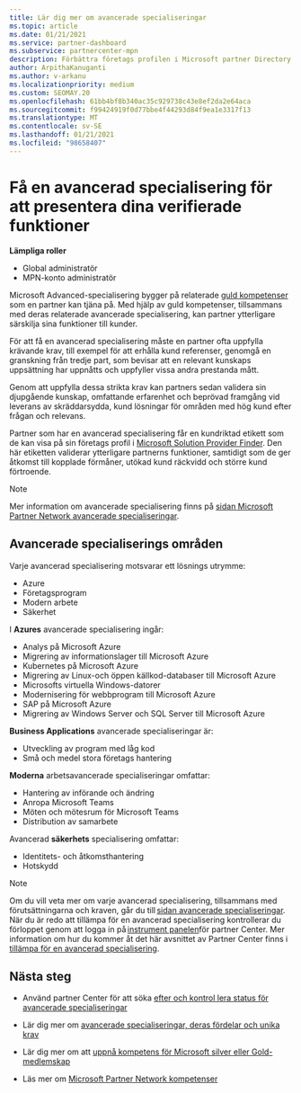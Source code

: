 ```yaml
---
title: Lär dig mer om avancerade specialiseringar
ms.topic: article
ms.date: 01/21/2021
ms.service: partner-dashboard
ms.subservice: partnercenter-mpn
description: Förbättra företags profilen i Microsoft partner Directory. Lär dig mer om de avancerade specialiseringar som du kan uppnå tillsammans med din befintliga guld-och silver kompetens.
author: ArpithaKanuganti
ms.author: v-arkanu
ms.localizationpriority: medium
ms.custom: SEOMAY.20
ms.openlocfilehash: 61bb4bf8b340ac35c929738c43e8ef2da2e64aca
ms.sourcegitcommit: f99424919f0d77bbe4f44293d84f9ea1e3317f13
ms.translationtype: MT
ms.contentlocale: sv-SE
ms.lasthandoff: 01/21/2021
ms.locfileid: "98658407"
---
```

# <a name="earn-an-advanced-specialization-to-showcase-your-validated-capabilities"></a>Få en avancerad specialisering för att presentera dina verifierade funktioner

**Lämpliga roller**

- Global administratör
- MPN-konto administratör

Microsoft Advanced-specialisering bygger på relaterade [guld kompetenser](learn-about-competencies.md) som en partner kan tjäna på. Med hjälp av guld kompetenser, tillsammans med deras relaterade avancerade specialisering, kan partner ytterligare särskilja sina funktioner till kunder.

För att få en avancerad specialisering måste en partner ofta uppfylla krävande krav, till exempel för att erhålla kund referenser, genomgå en granskning från tredje part, som bevisar att en relevant kunskaps uppsättning har uppnåtts och uppfyller vissa andra prestanda mått.

Genom att uppfylla dessa strikta krav kan partners sedan validera sin djupgående kunskap, omfattande erfarenhet och beprövad framgång vid leverans av skräddarsydda, kund lösningar för områden med hög kund efter frågan och relevans.

Partner som har en avancerad specialisering får en kundriktad etikett som de kan visa på sin företags profil i [Microsoft Solution Provider Finder](https://www.microsoft.com/solution-providers/home). Den här etiketten validerar ytterligare partnerns funktioner, samtidigt som de ger åtkomst till kopplade förmåner, utökad kund räckvidd och större kund förtroende.

> [!NOTE]
> Mer information om avancerade specialisering finns på [sidan Microsoft Partner Network avancerade specialiseringar](https://partner.microsoft.com/membership/advanced-specialization).

## <a name="advanced-specialization-areas"></a>Avancerade specialiserings områden

Varje avancerad specialisering motsvarar ett lösnings utrymme:

- Azure
- Företagsprogram
- Modern arbete
- Säkerhet

I **Azures** avancerade specialisering ingår:

- Analys på Microsoft Azure
- Migrering av informationslager till Microsoft Azure
- Kubernetes på Microsoft Azure
- Migrering av Linux-och öppen källkod-databaser till Microsoft Azure
- Microsofts virtuella Windows-datorer
- Modernisering för webbprogram till Microsoft Azure
- SAP på Microsoft Azure
- Migrering av Windows Server och SQL Server till Microsoft Azure

**Business Applications** avancerade specialiseringar är:

- Utveckling av program med låg kod
- Små och medel stora företags hantering

**Moderna** arbetsavancerade specialiseringar omfattar:

- Hantering av införande och ändring
- Anropa Microsoft Teams
- Möten och mötesrum för Microsoft Teams
- Distribution av samarbete

Avancerad **säkerhets** specialisering omfattar:

- Identitets- och åtkomsthantering
- Hotskydd

> [!NOTE]
> Om du vill veta mer om varje avancerad specialisering, tillsammans med förutsättningarna och kraven, går du till [sidan avancerade specialiseringar](https://partner.microsoft.com/membership/advanced-specialization). När du är redo att tillämpa för en avancerad specialisering kontrollerar du förloppet genom att logga in på [instrument panelen](https://partner.microsoft.com/dashboard)för partner Center. Mer information om hur du kommer åt det här avsnittet av Partner Center finns i [tillämpa för en avancerad specialisering](advanced-specializations-apply.md).

## <a name="next-steps"></a>Nästa steg

- Använd partner Center för att söka [efter och kontrol lera status för avancerade specialiseringar](advanced-specializations-apply.md)

- Lär dig mer om [avancerade specialiseringar, deras fördelar och unika krav](https://partner.microsoft.com/membership/advanced-specialization)

- Lär dig mer om att [uppnå kompetens för Microsoft silver eller Gold-medlemskap](learn-about-competencies.md)

- Läs mer om [Microsoft Partner Network kompetenser](https://partner.microsoft.com/membership/competencies)